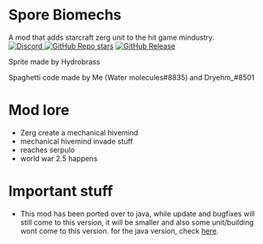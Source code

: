 # Spore Biomechs
A mod that adds starcraft zerg unit to the hit game mindustry. <Br>
[![Discord](https://img.shields.io/discord/818099087131541524?style=for-the-badge&logo=discord&logoColor=7665c9&label=Discord&labelColor=4d3ba7&color=b0b1f5)
](https://discord.gg/WGPX2QJE5M) 
[![GitHub Repo stars](https://img.shields.io/github/stars/UnionofSovietSocialistRepublics/Spore-Biomechs?style=for-the-badge&logo=github&logoColor=7665c9&labelColor=4d3ba7&color=b0b1f5)](https://github.com/UnionofSovietSocialistRepublics/Spore-Biomechs/stargazers) 
[![GitHub Release](https://img.shields.io/github/v/release/UnionofSovietSocialistRepublics/Spore-Biomechs?include_prereleases&style=for-the-badge&logo=github&logoColor=7665c9&labelColor=4d3ba7&color=b0b1f5)](https://github.com/UnionofSovietSocialistRepublics/Spore-Biomechs/releases) 

Sprite made by Hydrobrass

Spaghetti code made by Me (Water molecules#8835) and Dryehm_#8501

# Mod lore
- Zerg create a mechanical hivemind
- mechanical hivemind invade stuff
- reaches serpulo
- world war 2.5 happens

# Important stuff
- This mod has been ported over to java, while update and bugfixes will still come to this version, it will be smaller and also some unit/building wont come to this version.
for the java version, check [here](https://github.com/UnionofSovietSocialistRepublics/Sporebiomethane).


